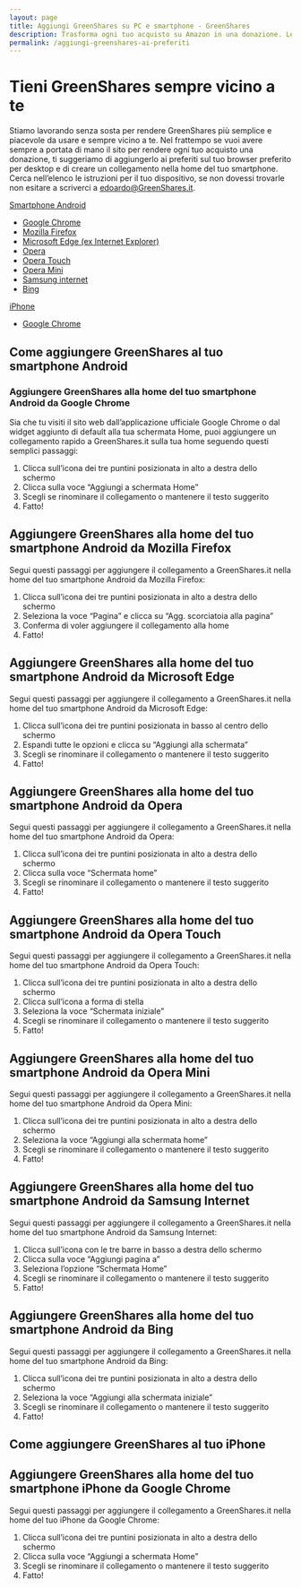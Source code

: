 ```yaml
---
layout: page
title: Aggiungi GreenShares su PC e smartphone - GreenShares
description: Trasforma ogni tuo acquisto su Amazon in una donazione. Leggi la guida e scopri come avere GreenShares sempre vicino a te sia su PC che smartphone.
permalink: /aggiungi-greenshares-ai-preferiti
---
```


# Tieni GreenShares sempre vicino a te
Stiamo lavorando senza sosta per rendere GreenShares più semplice e piacevole da usare e sempre vicino a te.
Nel frattempo se vuoi avere sempre a portata di mano il sito per rendere ogni tuo acquisto una donazione, ti suggeriamo di aggiungerlo ai preferiti sul tuo browser preferito per desktop e di creare un collegamento nella home del tuo smartphone.
Cerca nell’elenco le istruzioni per il tuo dispositivo, se non dovessi trovarle non esitare a scriverci a [edoardo@GreenShares.it](mailto:edoardo@GreenShares.it).

[Smartphone Android](#android)
- [Google Chrome](#android-chrome)
- [Mozilla Firefox](#android-firefox)
- [Microsoft Edge (ex Internet Explorer)](#android-edge)
- [Opera](#android-opera)
- [Opera Touch](#android-opera-touch)
- [Opera Mini](#android-opera-mini)
- [Samsung internet](#android-samsung-internet)
- [Bing](#android-bing)

[iPhone](#iphone)
- [Google Chrome](#iphone-chrome)


<span id=”android”></span>
## Come aggiungere GreenShares al tuo smartphone Android

<span id=”android-chrome”></span>
### Aggiungere GreenShares alla home del tuo smartphone Android da Google Chrome
Sia che tu visiti il sito web dall’applicazione ufficiale Google Chrome o dal widget aggiunto di default alla tua schermata Home, puoi aggiungere un collegamento rapido a GreenShares.it sulla tua home seguendo questi semplici passaggi:
1. Clicca sull’icona dei tre puntini posizionata in alto a destra dello schermo
2. Clicca sulla voce “Aggiungi a schermata Home”
3. Scegli se rinominare il collegamento o mantenere il testo suggerito
4. Fatto!

<span id=”android-firefox”></span>
## Aggiungere GreenShares alla home del tuo smartphone Android da Mozilla Firefox
Segui questi passaggi per aggiungere il collegamento a GreenShares.it nella home del tuo smartphone Android da Mozilla Firefox:
1. Clicca sull’icona dei tre puntini posizionata in alto a destra dello schermo
2. Seleziona la voce “Pagina” e clicca su “Agg. scorciatoia alla pagina”
3. Conferma di voler aggiungere il collegamento alla home
4. Fatto!

<span id=”android-edge”></span>
## Aggiungere GreenShares alla home del tuo smartphone Android da Microsoft Edge
Segui questi passaggi per aggiungere il collegamento a GreenShares.it nella home del tuo smartphone Android da Microsoft Edge:
1. Clicca sull’icona dei tre puntini posizionata in basso al centro dello schermo
2. Espandi tutte le opzioni e clicca su “Aggiungi alla schermata”
3. Scegli se rinominare il collegamento o mantenere il testo suggerito
4. Fatto!

<span id=”android-opera”></span>
## Aggiungere GreenShares alla home del tuo smartphone Android da Opera
Segui questi passaggi per aggiungere il collegamento a GreenShares.it nella home del tuo smartphone Android da Opera:
1. Clicca sull’icona dei tre puntini posizionata in alto a destra dello schermo
2. Clicca sulla voce “Schermata home”
3. Scegli se rinominare il collegamento o mantenere il testo suggerito
4. Fatto!

<span id=”android-opera-touch”></span>
## Aggiungere GreenShares alla home del tuo smartphone Android da Opera Touch
Segui questi passaggi per aggiungere il collegamento a GreenShares.it nella home del tuo smartphone Android da Opera Touch:
1. Clicca sull’icona dei tre puntini posizionata in alto a destra dello schermo
2. Clicca sull’icona a forma di stella
3. Seleziona la voce “Schermata iniziale”
4. Scegli se rinominare il collegamento o mantenere il testo suggerito
5. Fatto!

<span id=”android-opera-mini”></span>
## Aggiungere GreenShares alla home del tuo smartphone Android da Opera Mini
Segui questi passaggi per aggiungere il collegamento a GreenShares.it nella home del tuo smartphone Android da Opera Mini:
1. Clicca sull’icona dei tre puntini posizionata in alto a destra dello schermo
2. Seleziona la voce “Aggiungi alla schermata home”
3. Scegli se rinominare il collegamento o mantenere il testo suggerito
4. Fatto!

<span id=”android-samsung-internet”></span>
## Aggiungere GreenShares alla home del tuo smartphone Android da Samsung Internet
Segui questi passaggi per aggiungere il collegamento a GreenShares.it nella home del tuo smartphone Android da Samsung Internet:
1. Clicca sull’icona con le tre barre in basso a destra dello schermo
2. Clicca sulla voce “Aggiungi pagina a”
3. Seleziona l’opzione “Schermata Home”
4. Scegli se rinominare il collegamento o mantenere il testo suggerito
5. Fatto!

<span id=”android-bing”></span>
## Aggiungere GreenShares alla home del tuo smartphone Android da Bing
Segui questi passaggi per aggiungere il collegamento a GreenShares.it nella home del tuo smartphone Android da Bing:
1. Clicca sull’icona dei tre puntini posizionata in alto a destra dello schermo
2. Seleziona la voce “Aggiungi alla schermata iniziale”
3. Scegli se rinominare il collegamento o mantenere il testo suggerito
4. Fatto!


<span id=”iphone”></span>
## Come aggiungere GreenShares al tuo iPhone

<span id=iphone-chrome”></span>
## Aggiungere GreenShares alla home del tuo smartphone iPhone da Google Chrome
Segui questi passaggi per aggiungere il collegamento a GreenShares.it nella home del tuo iPhone da Google Chrome:
1. Clicca sull’icona dei tre puntini posizionata in alto a destra dello schermo
2. Clicca sulla voce “Aggiungi a schermata Home”
3. Scegli se rinominare il collegamento o mantenere il testo suggerito
4. Fatto!
